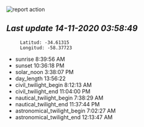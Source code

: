 ![report action](https://github.com/matiasz8/actions-for-reports/workflows/report%20action/badge.svg?branch=develop) 


## *****Last update 14-11-2020 03:58:49*****



		 Latitud: -34.61315
		 Longitud: -58.37723

 - sunrise 	 8:39:56 AM
 - sunset 	 10:36:18 PM
 - solar_noon 	 3:38:07 PM
 - day_length 	 13:56:22
 - civil_twilight_begin 	 8:12:13 AM
 - civil_twilight_end 	 11:04:00 PM
 - nautical_twilight_begin 	 7:38:29 AM
 - nautical_twilight_end 	 11:37:44 PM
 - astronomical_twilight_begin 	 7:02:27 AM
 - astronomical_twilight_end 	 12:13:47 AM
